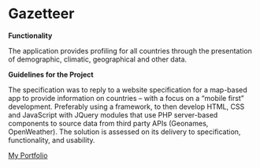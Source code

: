 # Gazetteer
<p align="center">

</p>

**Functionality**

The application provides profiling for all countries through the presentation of demographic, climatic, geographical and other data.

**Guidelines for the Project**

The specification was to reply to a website specification for a map-based app to provide information on countries – with a focus on a “mobile first” development. Preferably using a framework, to then develop HTML, CSS and JavaScript with JQuery modules that use PHP server-based components to source data from third party APIs (Geonames, OpenWeather). The solution is assessed on its delivery to specification, functionality, and usability.


[My Portfolio](https://www.swoszowski.net/)
